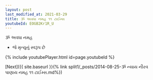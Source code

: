 ```yaml
---
layout: post
last_modified_at: 2021-03-29
title: ૐ અવધા નમહ ૧૧ ટાઈમ્સ
youtubeId: EOGB2Kr1R_U
---
```

 
 
 ૐ અવધા નમહ  
 
 -  જે મૃત્યુનું સ્વરૂપ છે 
 
  
 
  
 
 
 
 
 
 


{% include youtubePlayer.html id=page.youtubeId %}
 
[Next]({{ site.baseurl }}{% link  split1/_posts/2014-08-25-ૐ ન્યાય નીરવ પાણાય નમહ ૧૧ ટાઈમ્સ.md%})
 
